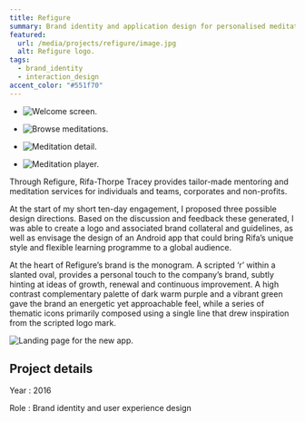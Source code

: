 ```yaml
---
title: Refigure
summary: Brand identity and application design for personalised meditation service.
featured:
  url: /media/projects/refigure/image.jpg
  alt: Refigure logo.
tags:
  - brand_identity
  - interaction_design
accent_color: "#551f70"
---
```


- ![Welcome screen.](/media/projects/refigure/app_welcome.png#screenshot)

- ![Browse meditations.](/media/projects/refigure/app_browse.png#screenshot)

- ![Meditation detail.](/media/projects/refigure/app_meditation.png#screenshot)

- ![Meditation player.](/media/projects/refigure/app_player.png#screenshot)

Through Refigure, Rifa-Thorpe Tracey provides tailor-made mentoring and meditation services for individuals and teams, corporates and non-profits.

At the start of my short ten-day engagement, I proposed three possible design directions. Based on the discussion and feedback these generated, I was able to create a logo and associated brand collateral and guidelines, as well as envisage the design of an Android app that could bring Rifa’s unique style and flexible learning programme to a global audience.

At the heart of Refigure’s brand is the monogram. A scripted ‘r’ within a slanted oval, provides a personal touch to the company’s brand, subtly hinting at ideas of growth, renewal and continuous improvement. A high contrast complementary palette of dark warm purple and a vibrant green gave the brand an energetic yet approachable feel, while a series of thematic icons primarily composed using a single line that drew inspiration from the scripted logo mark.

![Landing page for the new app.](/media/projects/refigure/homepage.png#screenshot "Landing page to promote the new app.")

## Project details

Year
: 2016

Role
: Brand identity and user experience design
